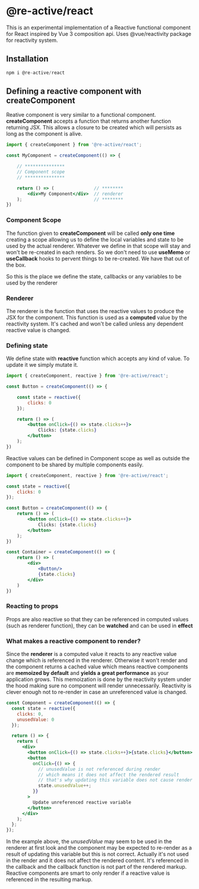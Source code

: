 # @re-active/react

This is an experimental implementation of a Reactive functional component for React inspired by Vue 3 composition api. Uses @vue/reactivity package for reactivity system.

## Installation
```js
npm i @re-active/react
```

## Defining a reactive component with **createComponent**

Reative component is very similar to a functional component. **createComponent** accepts a function that returns another function returning JSX. This allows a closure to be created which will persists as long as the component is alive.

```jsx
import { createComponent } from '@re-active/react';

const MyComponent = createComponent(() => {

    // ***************
    // Component scope
    // ***************

    return () => (               // ********
        <div>My Component</div>  // renderer
    );                           // ********
})
```

### __Component Scope__

The function given to **createComponent** will be called **only one time** creating a scope allowing us to define the local variables and state to be used by the actual renderer. Whatever we define in that scope will stay and won't be re-created in each renders. So we don't need to use **useMemo** or **useCallback** hooks to pervent things to be re-created. We have that out of the box.

So this is the place we define the state, callbacks or any variables to be used by the renderer

### __Renderer__

The renderer is the function that uses the reactive values to produce the JSX for the component. This function is used as a **computed** value by the reactivity system. It's cached and won't be called unless any dependent reactive value is changed.

### Defining state

We define state with **reactive** function which accepts any kind of value. To update it we simply mutate it.

```jsx
import { createComponent, reactive } from '@re-active/react';

const Button = createComponent(() => {

    const state = reactive({
        clicks: 0
    });

    return () => (               
        <button onClick={() => state.clicks++}>
            Clicks: {state.clicks}
        </button> 
    );                           
})
```

Reactive values can be defined in Component scope as well as outside the component to be shared by multiple components easily.

```jsx
import { createComponent, reactive } from '@re-active/react';

const state = reactive({
    clicks: 0
});

const Button = createComponent(() => {
    return () => (               
        <button onClick={() => state.clicks++}>
            Clicks: {state.clicks}
        </button>
    );                           
})

const Container = createComponent(() => {
    return () => (
        <div>
            <Button/>
            {state.clicks}
        </div>
    )
})

```

### __Reacting to props__

Props are also reactive so that they can be referenced in computed values (such as renderer function), they can be **watched** and can be used in **effect**

### __What makes a reactive component to render?__

Since the **renderer** is a computed value it reacts to any reactive value change which is referenced in the renderer. Otherwise it won't render and the component returns a cached value which means reactive components are **memoized by default** and **yields a great performance** as your application grows. This memoization is done by the reactivity system under the hood making sure no component will render unnecessarily. Reactivity is clever enough not to re-render in case an unreferenced value is changed.

```jsx
const Component = createComponent(() => {
  const state = reactive({
    clicks: 0,
    unusedValue: 0
  });

  return () => {
    return (
      <div>
        <button onClick={() => state.clicks++}>{state.clicks}</button>
        <button
          onClick={() => {
            // unusedValue is not referenced during render
            // which means it does not affect the rendered result
            // that's why updating this variable does not cause render
            state.unusedValue++;
          }}
        >
          Update unreferenced reactive variable
        </button>
      </div>
    );
  };
});
```

In the example above, the _unusedValue_ may seem to be used in the renderer at first look and the component may be expected to re-render as a result of updating this variable but this is not correct. Actually it's not used in the render and it does not affect the rendered content. It's referenced in the callback and the callback function is not part of the rendered markup. Reactive components are smart to only render if a reactive value is referenced in the resulting markup.